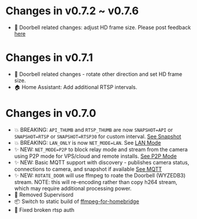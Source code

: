 # Changes in v0.7.2 ~ v0.7.6

- 🔨 Doorbell related changes: adjust HD frame size. Please post feedback [here](https://github.com/mrlt8/docker-wyze-bridge/issues/133)

# Changes in v0.7.1

- 🔨 Doorbell related changes - rotate other direction and set HD frame size.
- 🏠 Home Assistant: Add additional RTSP intervals.

# Changes in v0.7.0

- 💥 BREAKING: `API_THUMB` and `RTSP_THUMB` are now `SNAPSHOT=API` or `SNAPSHOT=RTSP` or `SNAPSHOT=RTSP30` for custom interval. [See Snapshot](https://github.com/mrlt8/docker-wyze-bridge#snapshotstill-images)
- 💥 BREAKING: `LAN_ONLY` is now `NET_MODE=LAN`. See [LAN Mode](https://github.com/mrlt8/docker-wyze-bridge#lan-mode)
- ✨ NEW: `NET_MODE=P2P` to block relay mode and stream from the camera using P2P mode for VPS/cloud and remote installs. [See P2P Mode](https://github.com/mrlt8/docker-wyze-bridge#p2p-mode)
- ✨ NEW: Basic MQTT support with discovery - publishes camera status, connections to camera, and snapshot if available [See MQTT](https://github.com/mrlt8/docker-wyze-bridge#mqtt-beta)
- ✨ NEW: `ROTATE_DOOR` will use ffmpeg to roate the Doorbell (WYZEDB3) stream. NOTE: this will re-encoding rather than copy h264 stream, which may require additional processing power.
- 🔀 Removed Supervisord
- 📦 Switch to static build of [ffmpeg-for-homebridge](https://github.com/homebridge/ffmpeg-for-homebridge)
- 🔨 Fixed broken rtsp auth

